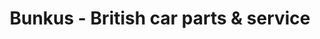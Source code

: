 ---
title: "Bunkus - British car parts & service"
url: /boenningstedt/bunkus-british-car-parts-und-service/
shop: Autohaus
---